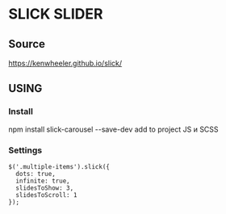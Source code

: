 # SLICK SLIDER

## Source
https://kenwheeler.github.io/slick/

## USING
### Install
npm install slick-carousel --save-dev
add to project JS и SCSS

### Settings
```
$('.multiple-items').slick({
  dots: true,
  infinite: true,
  slidesToShow: 3,
  slidesToScroll: 1
});
```